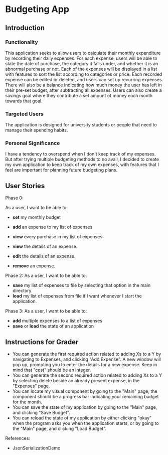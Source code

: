 # Budgeting App

## Introduction
### Functionality
This application seeks to allow users to calculate their monthly expenditure by 
recording their daily expenses.  For each expense, users will be able to state 
the date of purchase, the category it falls under, and whether it is an abnormal
purchase or not. Each of the expenses will be displayed in a list with features 
to sort the list according to categories or price. Each recorded expense can be 
edited or deleted, and users can set up recurring expenses. There will also be a 
balance indicating how much money the user has left in their 
pre-set budget, after subtracting all expenses. Users can also create a savings goal
where they contribute a set amount of money each month towards that goal.

### Targeted Users
The application is designed for university students or people that need to manage their
spending habits.

### Personal Significance
I have a tendency to overspend when I don't keep track of my expenses. But after trying multiple 
budgeting methods to no avail, I decided to create my own application to keep track of my own expenses, with
features that I feel are important for planning future budgeting plans.

## User Stories

Phase 0:

As a user, I want to be able to:
- **set** my monthly budget
- **add** an expense to my list of expenses

- **view** every purchase in my list of expenses

- **view** the details of an expense.

- **edit** the details of an expense.

- **remove** an expense.

Phase 2:
As a user, I want to be able to:
- **save** my list of expenses to file by selecting that option in the main directory
- **load** my list of expenses from file if I want whenever I start the application.

Phase 3:
As a user, I want to be able to:
- **add** multiple expenses to a list of expenses
- **save** or **load** the state of an application

## Instructions for Grader
- You can generate the first required action related to adding Xs to a Y by navigating to Expenses,
and clicking "Add Expense". A new window will pop up, prompting you to enter the details for a new expense.
Keep in mind that "cost" should be an integer.
- You can generate the second required action related to adding Xs to a Y by selecting delete beside an already present
expense, in the "Expenses" page.
- You can locate my visual component by going to the "Main" page, the component should be a progress bar indicating
your remaining budget for the month.
- You can save the state of my application by going to the "Main" page, and clicking "Save Budget".
- You can reload the state of my application by either clicking "okay" when the program asks you when the application
starts, or by going to the "Main" page, and clicking "Load Budget".

References:
- JsonSerializationDemo